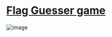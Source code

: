 <h1><a href="https://renx24.github.io/flag-guesser/">Flag Guesser game</a></h1>

![image](https://github.com/user-attachments/assets/640e8b27-4642-4580-97ae-2031c39bec12)
